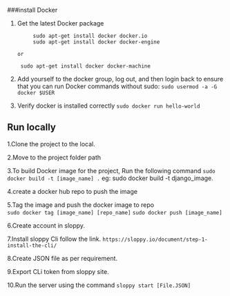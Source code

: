 ###install Docker
1. Get the latest Docker package

   ```    
        sudo apt-get install docker docker.io
        sudo apt-get install docker docker-engine 
   ```
       or

      ```  sudo apt-get install docker docker-machine ```
2. Add yourself to the docker group, log out, and then login back to ensure that you can run Docker commands without sudo:
 	``` sudo usermod -a -G docker $USER ```

3. Verify docker is installed correctly
      ``` sudo docker run hello-world ```

## Run locally

1.Clone the project to the local.


2.Move to the project folder path


3.To build Docker image for the  project, Run the following command
    ``` sudo docker build -t [image_name] . ```
eg: sudo docker build -t django_image.


4.create a docker hub repo to push the image

5.Tag the image and push the docker image to repo  
``` sudo docker tag [image_name] [repo_name] ```
 ``` sudo docker push [image_name] ```
 
6.Create account in sloppy.

7.Install sloppy Cli follow the link.
      ``` https://sloppy.io/document/step-1-install-the-cli/ ```

8.Create JSON file as per requirement.

9.Export CLi token from sloppy site.

10.Run the server using the command
    ``` sloppy start [File.JSON] ```
    
   


